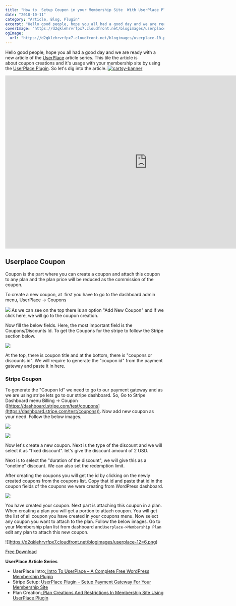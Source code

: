 ```yaml
---
title: "How to  Setup Coupon in your Membership Site  With UserPlace Plugin"
date: "2018-10-11"
category: "Article, Blog, Plugin"
excerpt: "Hello good people, hope you all had a good day and we are ready with a new article of the UserPlace article series. This tile the article is about coupon creations and it’s usage with your membership site by using the UserPlace Plugin. So let’s dig into the article. ﻿ Userplace Coupon Coupon is the part where"
coverImage: "https://d2qklehrvrfpx7.cloudfront.net/blogimages/userplace-10.png"
ogImage:
  url: "https://d2qklehrvrfpx7.cloudfront.net/blogimages/userplace-10.png"
---
```


Hello good people, hope you all had a good day and we are ready with a new article of the [UserPlace](https://redq.io/userplace) article series. This tile the article is about coupon creations and it's usage with your membership site by using the [UserPlace Plugin](https://wordpress.org/plugins/userplace-member-subscription-restriction-payments/). So let's dig into the article.
[![cartsy-banner](https://d2qklehrvrfpx7.cloudfront.net/blogimages/cartsy-banner.jpg)](https://bit.ly/cartsyTheme)

<iframe src="https://www.youtube.com/embed/VcJ95WyzCtc" width="900" height="550" frameborder="0" allowfullscreen="allowfullscreen"><span data-mce-type="bookmark" style="display: inline-block; width: 0px; overflow: hidden; line-height: 0;" class="mce_SELRES_start">﻿</span></iframe>

## **Userplace Coupon**

Coupon is the part where you can create a coupon and attach this coupon to any plan and the plan price will be reduced as the commission of the coupon.

To create a new coupon, at  first you have to go to the dashboard admin menu, UserPlace -> Coupons

![](https://d2qklehrvrfpx7.cloudfront.net/blogimages/userplace-11.png) As we can see on the top there is an option "Add New Coupon" and if we click here, we will go to the coupon creation.

Now fill the below fields. Here, the most important field is the Coupons/Discounts Id. To get the Coupons for the stripe to follow the Stripe section below.

![](https://d2qklehrvrfpx7.cloudfront.net/blogimages/userplace-12.png)

At the top, there is coupon title and at the bottom, there is "coupons or discounts id". We will require to generate the "coupon id" from the payment gateway and paste it in here.

### **Stripe Coupon**

To generate the "Coupon Id" we need to go to our payment gateway and as we are using stripe lets go to our stripe dashboard. So, Go to Stripe Dashboard menu Billing -> Coupon ([https://dashboard.stripe.com/test/coupons](https://dashboard.stripe.com/test/coupons)). Now add new coupon as your need. Follow the below images.

![](https://d2qklehrvrfpx7.cloudfront.net/blogimages/userplace-13.png)

![](https://d2qklehrvrfpx7.cloudfront.net/blogimages/userplace-14.png)

Now let's create a new coupon. Next is the type of the discount and we will select it as "fixed discount". let's give the discount amount of 2 USD.

Next is to select the "duration of the discount", we will give this as a "onetime" discount. We can also set the redemption limit.

After creating the coupons you will get the id by clicking on the newly created coupons from the coupons list. Copy that id and paste that id in the coupon fields of the coupons we were creating from WordPress dashboard.

![](https://d2qklehrvrfpx7.cloudfront.net/blogimages/userplace-15.png)

You have created your coupon. Next part is attaching this coupon in a plan. When creating a plan you will get a portion to attach coupon. You will get the list of all coupon you have created in your coupons menu. Now select any coupon you want to attach to the plan. Follow the below images. Go to your Membership plan list from dashboard and`Userplace->Membership Plan` edit any plan to attach this new coupon.

![]https://d2qklehrvrfpx7.cloudfront.net/blogimages/userplace-12=6.png)

<a href="https://wordpress.org/plugins/userplace-member-subscription-restriction-payments/" class="btn">Free Download</a>

**UserPlace Article Series**

- UserPlace Intro[: Intro To UserPlace – A Complete Free WordPress Membership Plugin](https://redq.io/blog/userplace-wordpress-membership-plugin-free/)
- Stripe Setup: [UserPlace Plugin – Setup Payment Gateway For Your Membership Site](https://redq.io/blog/membership-plugin-with-payment-gateways/)
- Plan Creation[: Plan Creations And Restrictions In Membership Site Using UserPlace Plugin](https://redq.io/blog/membership-plugin-with-payment-gateways/)
